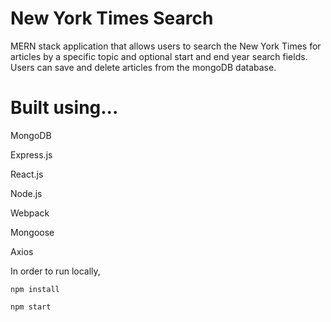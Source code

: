 # New York Times Search

MERN stack application that allows users to search the New York Times for articles by a specific topic and optional start and end year search fields. Users can save and delete articles from the mongoDB database.

# Built using...

MongoDB

Express.js

React.js

Node.js

Webpack

Mongoose

Axios

In order to run locally,

```npm install```

```npm start```
